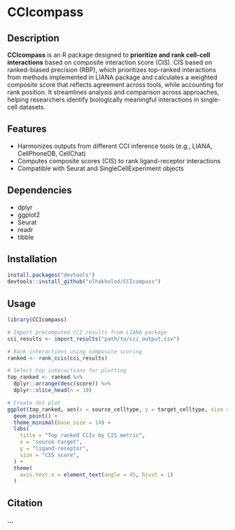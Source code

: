 # CCIcompass

## Description
**CCIcompass** is an R package designed to **prioritize and rank cell-cell interactions** based on composite interaction score (CIS). CIS based on ranked-biased precision (RBP), which prioritizes top-ranked interactions from methods implemented in LIANA package and calculates a weighted composite score that reflects agreement across tools, while accounting for rank position. It streamlines analysis and comparison across approaches, helping researchers identify biologically meaningful interactions in single-cell datasets.

## Features
- Harmonizes outputs from different CCI inference tools (e.g., LIANA, CellPhoneDB, CellChat)
- Computes composite scores (CIS) to rank ligand-receptor interactions
- Compatible with Seurat and SingleCellExperiment objects

## Dependencies
- dplyr
- ggplot2
- Seurat
- readr
- tibble

## Installation
```r
install.packages("devtools")
devtools::install_github("olhakholod/CCIcompass")
```

## Usage
```r
library(CCIcompass)

# Import precomputed CCI results from LIANA package
cci_results <- import_results("path/to/cci_output.csv")

# Rank interactions using composite scoring
ranked <- rank_ccis(cci_results)

# Select top interactions for plotting
top_ranked <- ranked %>%
  dplyr::arrange(desc(score)) %>%
  dplyr::slice_head(n = 10)

# Create dot plot
ggplot(top_ranked, aes(x = source_celltype, y = target_celltype, size = score)) +
  geom_point() +
  theme_minimal(base_size = 14) +
  labs(
    title = "Top ranked CCIs by CIS metric",
    x = "source-target",
    y = "ligand-receptor",
    size = "CIS score",
  ) +
  theme(
    axis.text.x = element_text(angle = 45, hjust = 1)
  )
```

## Citation
#### ...
